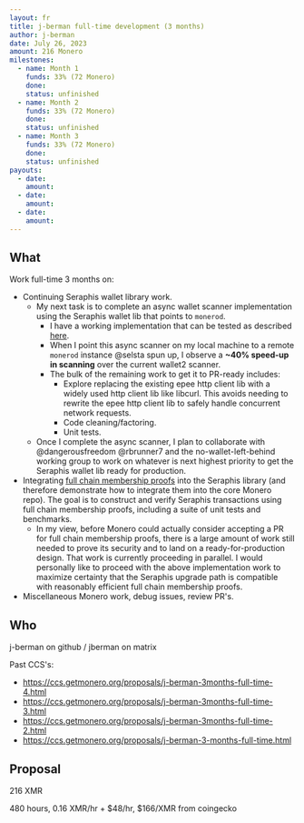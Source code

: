 ```yaml
---
layout: fr
title: j-berman full-time development (3 months)
author: j-berman
date: July 26, 2023
amount: 216 Monero
milestones:
  - name: Month 1
    funds: 33% (72 Monero)
    done:
    status: unfinished
  - name: Month 2
    funds: 33% (72 Monero)
    done:
    status: unfinished
  - name: Month 3
    funds: 33% (72 Monero)
    done:
    status: unfinished
payouts:
  - date:
    amount:
  - date:
    amount:
  - date:
    amount:
---
```


## What

Work full-time 3 months on:

- Continuing Seraphis wallet library work.
  - My next task is to complete an async wallet scanner implementation using the Seraphis wallet lib that points to `monerod`.
    - I have a working implementation that can be tested as described [here](https://repo.getmonero.org/monero-project/ccs-proposals/-/merge_requests/359#note_21276).
    - When I point this async scanner on my local machine to a remote `monerod` instance @selsta spun up, I observe a **~40% speed-up in scanning** over the current wallet2 scanner.
    - The bulk of the remaining work to get it to PR-ready includes:
      - Explore replacing the existing epee http client lib with a widely used http client lib like libcurl. This avoids needing to rewrite the epee http client lib to safely handle concurrent network requests.
      - Code cleaning/factoring.
      - Unit tests.
  - Once I complete the async scanner, I plan to collaborate with @dangerousfreedom @rbrunner7 and the no-wallet-left-behind working group to work on whatever is next highest priority to get the Seraphis wallet lib ready for production.
- Integrating [full chain membership proofs](https://github.com/kayabaNerve/full-chain-membership-proofs/) into the Seraphis library (and therefore demonstrate how to integrate them into the core Monero repo). The goal is to construct and verify Seraphis transactions using full chain membership proofs, including a suite of unit tests and benchmarks.
  - In my view, before Monero could actually consider accepting a PR for full chain membership proofs, there is a large amount of work still needed to prove its security and to land on a ready-for-production design. That work is currently proceeding in parallel. I would personally like to proceed with the above implementation work to maximize certainty that the Seraphis upgrade path is compatible with reasonably efficient full chain membership proofs.
- Miscellaneous Monero work, debug issues, review PR's.

## Who

j-berman on github / jberman on matrix

Past CCS's:
- https://ccs.getmonero.org/proposals/j-berman-3months-full-time-4.html
- https://ccs.getmonero.org/proposals/j-berman-3months-full-time-3.html
- https://ccs.getmonero.org/proposals/j-berman-3months-full-time-2.html
- https://ccs.getmonero.org/proposals/j-berman-3-months-full-time.html

## Proposal

216 XMR

480 hours, 0.16 XMR/hr + $48/hr, $166/XMR from coingecko